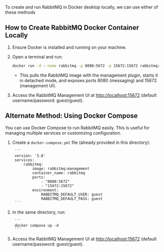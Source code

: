 To create and run RabbitMQ in Docker desktop locally, we can use either of these methods

## How to Create RabbitMQ Docker Container Locally

1. Ensure Docker is installed and running on your machine.
2. Open a terminal and run:

	```cmd
	docker run -d --name rabbitmq -p 8080:5672 -p 15672:15672 rabbitmq:management
	```

	- This pulls the RabbitMQ image with the management plugin, starts it in detached mode, and exposes ports 8080 (messaging) and 15672 (management UI).

3. Access the RabbitMQ Management UI at [http://localhost:15672](http://localhost:15672) (default username/password: guest/guest).

## Alternate Method: Using Docker Compose

You can use Docker Compose to run RabbitMQ easily. This is useful for managing multiple services or customizing configuration.

1. Create a `docker-compose.yml` file (already provided in this directory):

		```
		version: '3.8'
		services:
			rabbitmq:
				image: rabbitmq:management
				container_name: rabbitmq
				ports:
					- "8080:5672"
					- "15672:15672"
				environment:
					RABBITMQ_DEFAULT_USER: guest
					RABBITMQ_DEFAULT_PASS: guest
		```

2. In the same directory, run:

		```
		docker compose up -d
		```

3. Access the RabbitMQ Management UI at [http://localhost:15672](http://localhost:15672) (default username/password: guest/guest).
